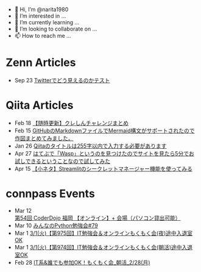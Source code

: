 - 👋 Hi, I’m @narita1980
- 👀 I’m interested in ...
- 🌱 I’m currently learning ...
- 💞️ I’m looking to collaborate on ...
- 📫 How to reach me ...

# Zenn Articles

<!-- profile updater begin: zenn -->
- Sep 23 [Twitterでどう見えるのかテスト](https://zenn.dev/narita1980/articles/cbb21f8d7f785752d6ac)
<!-- profile updater end: zenn -->

# Qiita Articles

<!-- profile updater begin: qiita -->
- Feb 18 [【随時更新】クレしんチャレンジまとめ](https://qiita.com/narita1980/items/03d9a24b7ac1fdf81b18)
- Feb 15 [GitHubのMarkdownファイルでMermaid構文がサポートされたので作図まとめてみました。](https://qiita.com/narita1980/items/2cc69fc1d481e4ee6b08)
- Jan 26 [Qiitaのタイトルは255字以内で入力する必要があります](https://qiita.com/narita1980/items/545e2dc92bd9385cbcb7)
- Apr 27 [はてぶで「Wasp」というのを見つけたのでサイトを見たら5分でお試しできるということなので試してみた](https://qiita.com/narita1980/items/4911d7b2f0b206ecf8a9)
- Apr 15 [【小ネタ】Streamlitのシークレットマネージャー機能を使ってみる](https://qiita.com/narita1980/items/bad3ea8ffa60f6891fbd)
<!-- profile updater end: qiita -->

# connpass Events

<!-- profile updater begin: connpass -->
- Mar 12 [第54回 CoderDojo 福岡 【オンライン】+ 会場（パソコン貸出可能）](https://coderdojo-fukuoka.connpass.com/event/240363/)
- Mar 10 [みんなのPython勉強会#79](https://startpython.connpass.com/event/239619/)
- Mar 1 [3/1(火)【第975回】IT勉強会＆オンラインもくもく会(夜)途中入退室OK](https://no-genre-mokumoku.connpass.com/event/240355/)
- Mar 1 [3/1(火)【第974回】IT勉強会＆オンラインもくもく会(朝活)途中入退室OK](https://no-genre-mokumoku.connpass.com/event/240354/)
- Feb 28 [IT系&誰でも参加OK！もくもく会_朝活_2/28(月)](https://morimori.connpass.com/event/240362/)
<!-- profile updater end: connpass -->

<!---
narita1980/narita1980 is a ✨ special ✨ repository because its `README.md` (this file) appears on your GitHub profile.
You can click the Preview link to take a look at your changes.
--->
